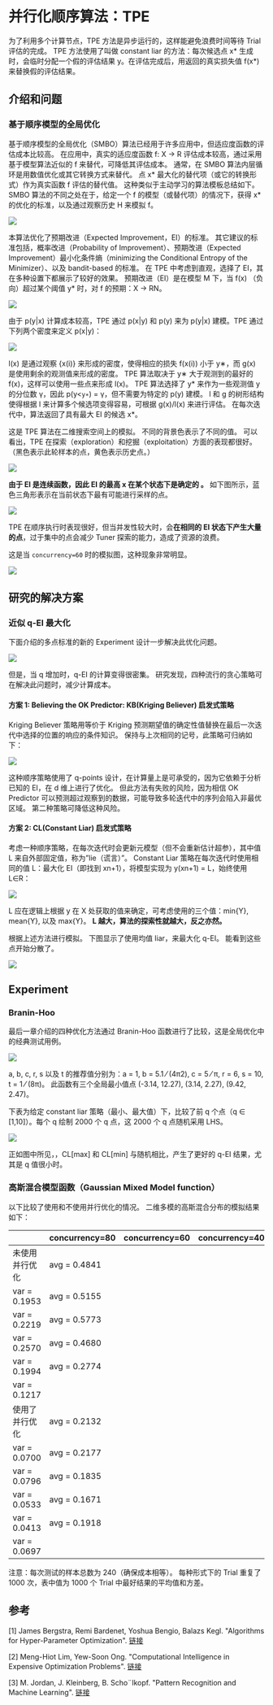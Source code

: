 # 并行化顺序算法：TPE

为了利用多个计算节点，TPE 方法是异步运行的，这样能避免浪费时间等待 Trial 评估的完成。 TPE 方法使用了叫做 constant liar 的方法：每次候选点 x* 生成时，会临时分配一个假的评估结果 y。在评估完成后，用返回的真实损失值 f(x*) 来替换假的评估结果。

## 介绍和问题

### 基于顺序模型的全局优化

基于顺序模型的全局优化（SMBO）算法已经用于许多应用中，但适应度函数的评估成本比较高。 在应用中，真实的适应度函数 f: X → R 评估成本较高，通过采用基于模型算法近似的 f 来替代，可降低其评估成本。 通常，在 SMBO 算法内层循环是用数值优化或其它转换方式来替代。 点 x* 最大化的替代项（或它的转换形式）作为真实函数 f 评估的替代值。 这种类似于主动学习的算法模板总结如下。 SMBO 算法的不同之处在于，给定一个 f 的模型（或替代项）的情况下，获得 x* 的优化的标准，以及通过观察历史 H 来模拟 f。

![](../../img/parallel_tpe_search4.PNG)

本算法优化了预期改进（Expected Improvement，EI）的标准。 其它建议的标准包括，概率改进（Probability of Improvement）、预期改进（Expected Improvement）最小化条件熵（minimizing the Conditional Entropy of the Minimizer）、以及 bandit-based 的标准。 在 TPE 中考虑到直观，选择了 EI，其在多种设置下都展示了较好的效果。 预期改进（EI）是在模型 M 下，当 f(x) （负向）超过某个阈值 y* 时，对 f 的预期：X → RN。

![](../../img/parallel_tpe_search_ei.PNG)

由于 p(y|x) 计算成本较高，TPE 通过 p(x|y) 和 p(y) 来为 p(y|x) 建模。TPE 通过下列两个密度来定义 p(x|y)：

![](../../img/parallel_tpe_search_tpe.PNG)

l(x) 是通过观察 {x(i)} 来形成的密度，使得相应的损失 f(x(i)) 小于 y∗，而 g(x) 是使用剩余的观测值来形成的密度。 TPE 算法取决于 y∗ 大于观测到的最好的 f(x)，这样可以使用一些点来形成 l(x)。 TPE 算法选择了 y* 来作为一些观测值 y 的分位数 γ，因此 p(y<`y∗`) = γ，但不需要为特定的 p(y) 建模。 l 和 g 的树形结构使得根据 l 来计算多个候选项变得容易，可根据 g(x)/l(x) 来进行评估。 在每次迭代中，算法返回了具有最大 EI 的候选 x*。

这是 TPE 算法在二维搜索空间上的模拟。 不同的背景色表示了不同的值。 可以看出，TPE 在探索（exploration）和挖掘（exploitation）方面的表现都很好。 （黑色表示此轮样本的点，黄色表示历史点。）

![](../../img/parallel_tpe_search1.gif)

**由于 EI 是连续函数，因此 EI 的最高 x 在某个状态下是确定的 。** 如下图所示，蓝色三角形表示在当前状态下最有可能进行采样的点。

![](../../img/parallel_tpe_search_ei2.PNG)

TPE 在顺序执行时表现很好，但当并发性较大时，会**在相同的 EI 状态下产生大量的点**，过于集中的点会减少 Tuner 探索的能力，造成了资源的浪费。

这是当 `concurrency=60` 时的模拟图，这种现象非常明显。

![](../../img/parallel_tpe_search2.gif)

## 研究的解决方案

### 近似 q-EI 最大化

下面介绍的多点标准的新的 Experiment 设计一步解决此优化问题。

![](../../img/parallel_tpe_search_qEI.PNG)

但是，当 q 增加时，q-EI 的计算变得很密集。 研究发现，四种流行的贪心策略可在解决此问题时，减少计算成本。

#### 方案 1: Believing the OK Predictor: KB(Kriging Believer) 启发式策略

Kriging Believer 策略用等价于 Kriging 预测期望值的确定性值替换在最后一次迭代中选择的位置的响应的条件知识。 保持与上次相同的记号，此策略可归纳如下：

![](../../img/parallel_tpe_search_kb.PNG)

这种顺序策略使用了 q-points 设计，在计算量上是可承受的，因为它依赖于分析已知的 EI，在 d 维上进行了优化。 但此方法有失败的风险，因为相信 OK Predictor 可以预测超过观察到的数据，可能导致多轮迭代中的序列会陷入非最优区域。 第二种策略可降低这种风险。

#### 方案 2: CL(Constant Liar) 启发式策略

考虑一种顺序策略，在每次迭代时会更新元模型（但不会重新估计超参），其中值 L 来自外部固定值，称为”lie（谎言）”。 Constant Liar 策略在每次迭代时使用相同的值 L：最大化 EI（即找到 xn+1），将模型实现为 y(xn+1) = L，始终使用 L∈R：

![](../../img/parallel_tpe_search_cl.PNG)

L 应在逻辑上根据 y 在 X 处获取的值来确定，可考虑使用的三个值：min{Y}, mean{Y}, 以及 max{Y}。 **L 越大，算法的探索性就越大，反之亦然。**

根据上述方法进行模拟。 下图显示了使用均值 liar，来最大化 q-EI。 能看到这些点开始分散了。

![](../../img/parallel_tpe_search3.gif)

## Experiment

### Branin-Hoo

最后一章介绍的四种优化方法通过 Branin-Hoo 函数进行了比较，这是全局优化中的经典测试用例。

![](../../img/parallel_tpe_search_branin.PNG)

a, b, c, r, s 以及 t 的推荐值分别为：a = 1, b = 5.1 ⁄ (4π2), c = 5 ⁄ π, r = 6, s = 10, t = 1 ⁄ (8π)。 此函数有三个全局最小值点 (-3.14, 12.27), (3.14, 2.27), (9.42, 2.47)。

下表为给定 constant liar 策略（最小、最大值）下，比较了前 q 个点（q ∈ [1,10]）。每个 q 绘制 2000 个 q 点，这 2000 个 q 点随机采用 LHS。

![](../../img/parallel_tpe_search_result.PNG)

正如图中所见，，CL[max] 和 CL[min] 与随机相比，产生了更好的 q-EI 结果，尤其是 q 值很小时。

### 高斯混合模型函数（Gaussian Mixed Model function）

以下比较了使用和不使用并行优化的情况。 二维多模的高斯混合分布的模拟结果如下：

|         | concurrency=80               | concurrency=60               | concurrency=40               | concurrency=20               | concurrency=10               |
| ------- | ---------------------------- | ---------------------------- | ---------------------------- | ---------------------------- | ---------------------------- |
| 未使用并行优化 | avg = 0.4841   
var = 0.1953 | avg = 0.5155   
var = 0.2219 | avg = 0.5773   
var = 0.2570 | avg = 0.4680   
var = 0.1994 | avg = 0.2774   
var = 0.1217 |
| 使用了并行优化 | avg = 0.2132   
var = 0.0700 | avg = 0.2177  
var = 0.0796  | avg = 0.1835   
var = 0.0533 | avg = 0.1671   
var = 0.0413 | avg = 0.1918   
var = 0.0697 |


注意：每次测试的样本总数为 240（确保成本相等）。 每种形式下的 Trial 重复了 1000 次，表中值为 1000 个 Trial 中最好结果的平均值和方差。

## 参考

[1] James Bergstra, Remi Bardenet, Yoshua Bengio, Balazs Kegl. "Algorithms for Hyper-Parameter Optimization". [链接](https://papers.nips.cc/paper/4443-algorithms-for-hyper-parameter-optimization.pdf)

[2] Meng-Hiot Lim, Yew-Soon Ong. "Computational Intelligence in Expensive Optimization Problems". [链接](https://link.springer.com/content/pdf/10.1007%2F978-3-642-10701-6.pdf)

[3] M. Jordan, J. Kleinberg, B. Scho¨lkopf. "Pattern Recognition and Machine Learning". [链接](http://users.isr.ist.utl.pt/~wurmd/Livros/school/Bishop%20-%20Pattern%20Recognition%20And%20Machine%20Learning%20-%20Springer%20%202006.pdf)